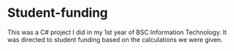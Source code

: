 # Student-funding
This was a C# project I did in my 1st year of BSC Information Technology. It was directed to student funding based on the calculations we were given.
